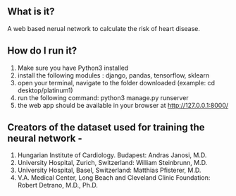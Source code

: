 ## What is it?

A web based nerual network to calculate the risk of heart disease. 

## How do I run it?

1. Make sure you have Python3 installed
2. install the following modules : django, pandas, tensorflow, sklearn
3. open your terminal, navigate to the folder downloaded (example: cd desktop/platinum1)
4. run the following command: python3 manage.py runserver
5. the web app should be available in your browser at http://127.0.0.1:8000/

## Creators of the dataset used for training the neural network -

1. Hungarian Institute of Cardiology. Budapest: Andras Janosi, M.D.
2. University Hospital, Zurich, Switzerland: William Steinbrunn, M.D.
3. University Hospital, Basel, Switzerland: Matthias Pfisterer, M.D.
4. V.A. Medical Center, Long Beach and Cleveland Clinic Foundation: Robert Detrano, M.D., Ph.D.


